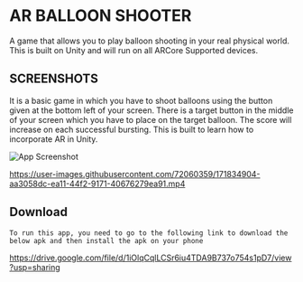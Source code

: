 # AR BALLOON SHOOTER

A game that allows you to play balloon shooting in your real physical world. This is built on Unity and will run on all ARCore Supported devices.

## SCREENSHOTS

It is a basic game in which you have to shoot balloons using the button given at the bottom left of your screen. There is a target button in the middle of your screen which you have to place on the target balloon. The score will increase on each successful bursting. This is built to learn how to incorporate AR in Unity.

![App Screenshot](https://user-images.githubusercontent.com/72060359/171836387-5ca3be81-6dc2-47fb-8412-da4caa393912.jpeg)

https://user-images.githubusercontent.com/72060359/171834904-aa3058dc-ea11-44f2-9171-40676279ea91.mp4

## Download
```
To run this app, you need to go to the following link to download the below apk and then install the apk on your phone
```
https://drive.google.com/file/d/1iOlqCqlLCSr6iu4TDA9B737o754s1pD7/view?usp=sharing

